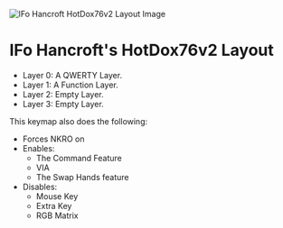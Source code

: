 ![IFo Hancroft HotDox76v2 Layout Image](https://i.imgur.com/mLjOMRH.png)

# IFo Hancroft's HotDox76v2 Layout

- Layer 0: A QWERTY Layer.
- Layer 1: A Function Layer.
- Layer 2: Empty Layer.
- Layer 3: Empty Layer.

This keymap also does the following:

- Forces NKRO on
- Enables:
    - The Command Feature
    - VIA
    - The Swap Hands feature
- Disables:
    - Mouse Key
    - Extra Key
    - RGB Matrix
